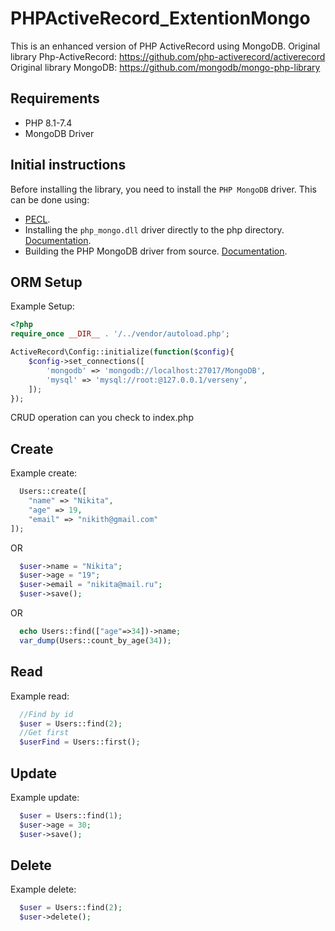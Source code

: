 # PHPActiveRecord_ExtentionMongo
This is an enhanced version of PHP ActiveRecord using MongoDB. 
Original library Php-ActiveRecord: https://github.com/php-activerecord/activerecord <br>
Original library MongoDB: https://github.com/mongodb/mongo-php-library

## Requirements
- PHP 8.1-7.4
- MongoDB Driver

## Initial instructions
Before installing the library, you need to install the `PHP MongoDB` driver.
This can be done using:
- [PECL](https://www.php.net/manual/ru/mongodb.installation.pecl.php).
- Installing the `php_mongo.dll` driver directly to the php directory. [Documentation](https://www.php.net/manual/ru/mongodb.installation.windows.php).
- Building the PHP MongoDB driver from source. [Documentation](https://www.php.net/manual/en/mongodb.installation.manual.php).

## ORM Setup
Example Setup:
```php
<?php
require_once __DIR__ . '/../vendor/autoload.php';

ActiveRecord\Config::initialize(function($config){
    $config->set_connections([
        'mongodb' => 'mongodb://localhost:27017/MongoDB',
        'mysql' => 'mysql://root:@127.0.0.1/verseny',
    ]);
});
```
CRUD operation can you check to index.php
## Create
Example create:
```php
  Users::create([
    "name" => "Nikita",
    "age" => 19,
    "email" => "nikith@gmail.com"
]);
```
OR
```php
  $user->name = "Nikita";
  $user->age = "19";
  $user->email = "nikita@mail.ru";
  $user->save();
```
OR
```php
  echo Users::find(["age"=>34])->name;
  var_dump(Users::count_by_age(34));
```
## Read
Example read:
```php
  //Find by id
  $user = Users::find(2);
  //Get first
  $userFind = Users::first();
```

## Update
Example update:
```php
  $user = Users::find(1);
  $user->age = 30;
  $user->save();
```
## Delete
Example delete:
```php
  $user = Users::find(2);
  $user->delete();
```



